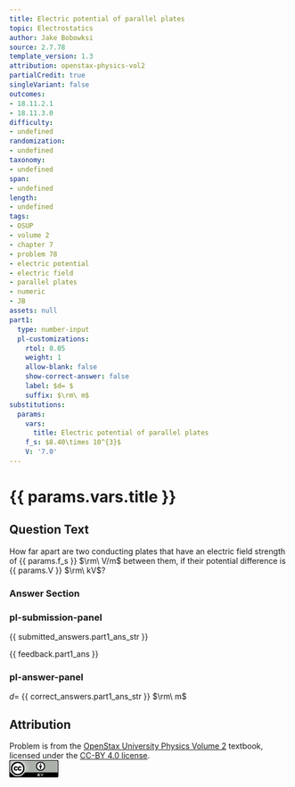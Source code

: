 ```yaml
---
title: Electric potential of parallel plates
topic: Electrostatics
author: Jake Bobowksi
source: 2.7.78
template_version: 1.3
attribution: openstax-physics-vol2
partialCredit: true
singleVariant: false
outcomes:
- 18.11.2.1
- 18.11.3.0
difficulty:
- undefined
randomization:
- undefined
taxonomy:
- undefined
span:
- undefined
length:
- undefined
tags:
- OSUP
- volume 2
- chapter 7
- problem 78
- electric potential
- electric field
- parallel plates
- numeric
- JB
assets: null
part1:
  type: number-input
  pl-customizations:
    rtol: 0.05
    weight: 1
    allow-blank: false
    show-correct-answer: false
    label: $d= $
    suffix: $\rm\ m$
substitutions:
  params:
    vars:
      title: Electric potential of parallel plates
    f_s: $8.40\times 10^{3}$
    V: '7.0'
---
```

# {{ params.vars.title }}

## Question Text

How far apart are two conducting plates that have an electric field strength of {{ params.f_s }} $\rm\ V/m$ between them, if their potential difference is {{ params.V }} $\rm\ kV$?

### Answer Section

### pl-submission-panel

{{ submitted_answers.part1_ans_str }}

{{ feedback.part1_ans }}

### pl-answer-panel

$d=$ {{ correct_answers.part1_ans_str }} $\rm\ m$

## Attribution

Problem is from the [OpenStax University Physics Volume 2](https://openstax.org/details/books/university-physics-volume-2) textbook, licensed under the [CC-BY 4.0 license](https://creativecommons.org/licenses/by/4.0/).<br>![Image representing the Creative Commons 4.0 BY license.](https://raw.githubusercontent.com/firasm/bits/master/by.png)
